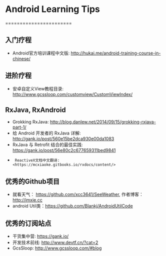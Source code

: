 # Android Learning Tips
=======================
##	入门疗程
*	Android官方培训课程中文版: <http://hukai.me/android-training-course-in-chinese/>


## 	进阶疗程
*	安卓自定义View教程目录: <http://www.gcssloop.com/customview/CustomViewIndex/>

##	RxJava, RxAndroid
 * 	Grokking RxJava: <http://blog.danlew.net/2014/09/15/grokking-rxjava-part-1/>
 * 	给 Android 开发者的 RxJava 详解: <http://gank.io/post/560e15be2dca930e00da1083>
 * 	RxJava 与 Retrofit 结合的最佳实践: <https://gank.io/post/56e80c2c677659311bed9841>
 *  	ReactiveX文档中文翻译: <https://mcxiaoke.gitbooks.io/rxdocs/content/>

##	优秀的Github项目
*	就看天气： <https://github.com/xcc3641/SeeWeather>, 作者博客：<http://imxie.cc>
*  	android Util类：<https://github.com/Blankj/AndroidUtilCode>	

##	优秀的订阅站点
*	干货集中营: <https://gank.io/>
* 	开发技术前线: <http://www.devtf.cn/?cat=2>
*	GcsSloop: <http://www.gcssloop.com/#blog>
